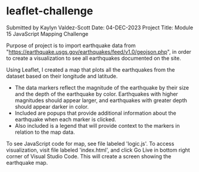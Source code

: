 # leaflet-challenge
Submitted by Kaylyn Valdez-Scott Date: 04-DEC-2023 Project Title: Module 15 JavaScript Mapping Challenge

Purpose of project is to import earthquake data from "https://earthquake.usgs.gov/earthquakes/feed/v1.0/geojson.php", in order to create a visualization to see all earthquakes documented on the site. 

Using Leaflet, I created a map that plots all the earthquakes from the dataset based on their longitude and latitude.
- The data markers reflect the magnitude of the earthquake by their size and the depth of the earthquake by color. Earthquakes with higher magnitudes should appear larger, and earthquakes with greater depth should appear darker in color.
- Included are popups that provide additional information about the earthquake when each marker is clicked.
- Also included is a legend that will provide context to the markers in relation to the map data.

To see JavaScript code for map, see file labeled 'logic.js'. To access visualization, visit file labeled 'index.html', and click Go Live in bottom right corner of Visual Studio Code. This will create a screen showing the earthquake map. 
